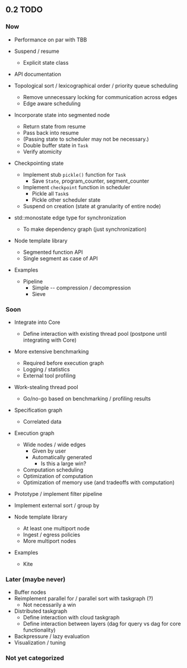 

## 0.2 TODO

### Now
  - Performance on par with TBB
  - Suspend / resume
    - Explicit state class
  - API documentation

  - Topological sort / lexicographical order / priority queue scheduling
    - Remove unnecessary locking for communication across edges
    - Edge aware scheduling

  - Incorporate state into segmented node
    - Return state from resume
    - Pass back into resume
    - (Passing state to scheduler may not be necessary.)
    - Double buffer state in `Task`
    - Verify atomicity

  - Checkpointing state
    - Implement stub `pickle()` function for `Task`
      - Save `State`, program_counter, segment_counter
    - Implement `checkpoint` function in scheduler
      - Pickle all `Task`s
      - Pickle other scheduler state
    - Suspend on creation (state at granularity of entire node)

  - std::monostate edge type for synchronization
    - To make dependency graph (just synchronization)

  - Node template library
    - Segmented function API
    - Single segment as case of API

  - Examples
    - Pipeline
      - Simple -- compression / decompression
      - Sieve 


### Soon
  - Integrate into Core
    - Define interaction with existing thread pool (postpone until integrating with Core)

  - More extensive benchmarking
    - Required before execution graph
    - Logging / statistics
    - External tool profiling

  - Work-stealing thread pool
    - Go/no-go based on benchmarking / profiling results

  - Specification graph
    - Correlated data

  - Execution graph
    - Wide nodes / wide edges
      - Given by user
      - Automatically generated
          - Is this a large win?
    - Computation scheduling
    - Optimization of computation
    - Optimization of memory use (and tradeoffs with computation)

  - Prototype / implement filter pipeline 
  - Implement external sort / group by
  - Node template library
    - At least one multiport node
    - Ingest / egress policies
    - More multiport nodes

  - Examples
    - Kite


### Later (maybe never)
  - Buffer nodes
  - Reimplement parallel for / parallel sort with taskgraph (?)
    - Not necessarily a win
  - Distributed taskgraph
    - Define interaction with cloud taskgraph
    - Define interaction between layers (dag for query vs dag for core functionality)
  - Backpressure / lazy evaluation
  - Visualization / tuning 

### Not yet categorized


